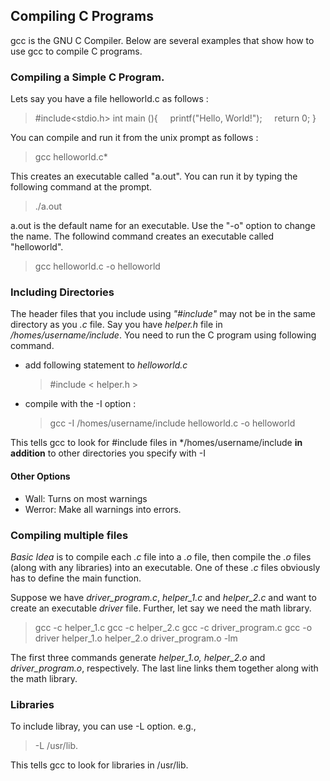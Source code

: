 ## Compiling C Programs

gcc is the GNU C Compiler. Below are several examples that show how to use gcc to compile C programs. 

### Compiling a Simple C Program.

Lets say you have a file helloworld.c as follows :

> #include<stdio.h>
int main (){
    &nbsp; &nbsp; printf("Hello, World!");
    &nbsp; &nbsp; return 0;
}

You can compile and run it from the unix prompt as follows :
> gcc helloworld.c*

This creates an executable called "a.out". You can run it by typing the following command at the prompt.
> ./a.out

a.out is the default name for an executable. Use the "-o" option to change the name. The followind command creates an executable called "helloworld".
> gcc  helloworld.c -o helloworld

### Including Directories

The header files that you include using *"#include"* may not be in the same directory as you *.c* file. Say you have *helper.h* file in */homes/username/include*. You need to run the C program using following command.
-   add following statement to *helloworld.c* 
    > #include < helper.h >
-   compile with the -I option :
    > gcc -I /homes/username/include helloworld.c -o helloworld
    
This tells gcc to look for #include files in */homes/username/include **in addition** to other directories you specify with -I

#### Other Options
- Wall: Turns on most warnings
- Werror: Make all warnings into errors.

### Compiling multiple files
*Basic Idea* is to compile each *.c* file into a *.o* file, then compile the *.o* files (along with any libraries) into an executable. One of these *.c* files obviously has to define the main function.

Suppose we have *driver_program.c*, *helper_1.c* and *helper_2.c* and want to create an executable *driver* file. Further, let say we need the math library.
> gcc -c helper_1.c
> gcc -c helper_2.c
> gcc -c driver_program.c
> gcc -o driver helper_1.o helper_2.o driver_program.o -lm

The first three commands generate *helper_1.o, helper_2.o* and *driver_program.o*, respectively. The last line links them together along with the math library.

### Libraries
To include libray, you can use -L option. 
e.g., 
> -L /usr/lib. 
 
This tells gcc to look for libraries in /usr/lib. 
